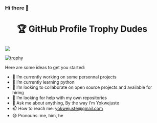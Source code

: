 ### Hi there 👋

# <p align="center">🏆 GitHub Profile Trophy Dudes</p>
<img align="center" src="https://user-images.githubusercontent.com/6661165/91657958-61b4fd00-eb00-11ea-9def-dc7ef5367e34.png">

[![trophy](https://github-profile-trophy.vercel.app/?username=yokwejuste)](https://github.com/ryo-ma/github-profile-trophy)

Here are some ideas to get you started:

- 🔭 I’m currently working on some personnal projects
- 🌱 I’m currently learning python
- 👯 I’m looking to collaborate on open source projects and available for hiring
- 🤔 I’m looking for help with my own repositories
- 💬 Ask me about anything, By the way I'm Yokwejuste
- 📫 How to reach me: yokwejuste@gmail.com
- 😄 Pronouns: me, him, he
